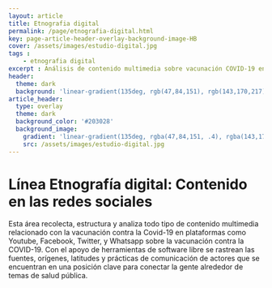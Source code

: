 ```yaml
---
layout: article
title: Etnografia digital
permalink: /page/etnografia-digital.html
key: page-article-header-overlay-background-image-HB
cover: /assets/images/estudio-digital.jpg
tags : 
    - etnografia digital
excerpt : Análisis de contenido multimedia sobre vacunación COVID-19 en plataformas digitales, rastreando fuentes y prácticas clave en salud pública.
header:
  theme: dark
  background: 'linear-gradient(135deg, rgb(47,84,151), rgb(143,170,217))'
article_header:
  type: overlay
  theme: dark
  background_color: '#203028'
  background_image:
    gradient: 'linear-gradient(135deg, rgba(47,84,151, .4), rgba(143,170,217, .4))'
    src: /assets/images/estudio-digital.jpg
---
```



<!--more-->

<style>
  .page__header .header__brand path {
    fill: rgba(255, 255, 255, .95);
  }
</style>

# Línea Etnografía digital: Contenido en las redes sociales

Esta área recolecta, estructura y analiza todo tipo de contenido multimedia relacionado con la vacunación contra la Covid-19 en plataformas como Youtube, Facebook, Twitter, y Whatsapp sobre la vacunación contra la COVID-19. Con el apoyo de herramientas de software libre se rastrean las fuentes, orígenes, latitudes y prácticas de comunicación de actores que se encuentran en una posición clave para conectar la gente alrededor de temas de salud pública. 